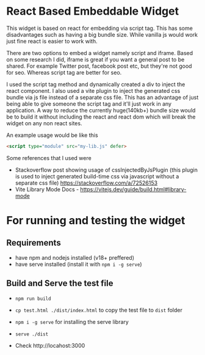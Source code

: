 # React Based Embeddable Widget

This widget is based on react for embedding via script tag. This has some disadvantages such as having a big bundle size. While vanilla js would work just fine react is easier to work with.

There are two options to embed a widget namely script and iframe. Based on some research I did, iframe is great if you want a general post to be shared. For example Twitter post, facebook post etc, but they're not good for seo. Whereas script tag are better for seo.

I used the script tag method and dynamically created a div to inject the react component. I also used a vite plugin to inject the generated css bundle via js file instead of a separate css file. This has an advantage of just being able to give someone the script tag and it'll just work in any application. A way to reduce the currently huge(140kb+) bundle size would be to build it without including the react and react dom which will break the widget on any non react sites.

An example usage would be like this

```html
<script type="module" src="my-lib.js" defer>
```

Some references that I used were

- Stackoverflow post showing usage of cssInjectedByJsPlugin (this plugin is used to inject generated build-time css via javascript without a separate css file) https://stackoverflow.com/a/72526153
- Vite Library Mode Docs - https://vitejs.dev/guide/build.html#library-mode

# For running and testing the widget

## Requirements
- have npm and nodejs installed (v18+ preffered)
- have serve installed (install it with `npm i -g serve`)


## Build and Serve the test file

- `npm run build`

- `cp test.html ./dist/index.html` to copy the test file to `dist` folder

- `npm i -g serve` for installing the serve library

- `serve ./dist`

- Check http://locahost:3000
